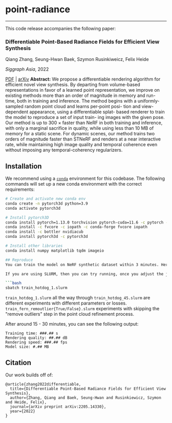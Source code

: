 # point-radiance

---

This code release accompanies the following paper:

### Differentiable Point-Based Radiance Fields for Efficient View Synthesis
Qiang Zhang, Seung-Hwan Baek, Szymon Rusinkiweicz, Felix Heide

*Siggraph Asia*, 2022

 [PDF](https://arxiv.org/pdf/2205.14330.pdf) | [arXiv](https://arxiv.org/abs/2205.14330) 
**Abstract:** 
We propose a differentiable rendering algorithm for efficient novel
view synthesis. By departing from volume-based representations
in favor of a learned point representation, we improve on existing
methods more than an order of magnitude in memory and run-
time, both in training and inference. The method begins with a
uniformly-sampled random point cloud and learns per-point posi-
tion and view-dependent appearance, using a differentiable splat-
based renderer to train the model to reproduce a set of input train-
ing images with the given pose. Our method is up to 300 × faster
than NeRF in both training and inference, with only a marginal
sacrifice in quality, while using less than 10 MB of memory for a
static scene. For dynamic scenes, our method trains two orders of
magnitude faster than STNeRF and renders at a near interactive
rate, while maintaining high image quality and temporal coherence
even without imposing any temporal-coherency regularizers.


## Installation

We recommend using a [`conda`](https://docs.conda.io/en/latest/miniconda.html) environment for this codebase. The following commands will set up a new conda environment with the correct requirements:

```bash
# Create and activate new conda env
conda create -n pytorch3d python=3.9
conda activate pytorch3d

# Install pytorch3D
conda install pytorch=1.13.0 torchvision pytorch-cuda=11.6 -c pytorch -c nvidia
conda install -c fvcore -c iopath -c conda-forge fvcore iopath
conda install -c bottler nvidiacub
conda install pytorch3d -c pytorch3d

# Install other libraries
conda install numpy matplotlib tqdm imageio

## Reproduce
You can train the model on NeRF synthetic dataset within 3 minutes. Here datadir is the dataset folder path. Dataname is the scene name. Basedir is the log folder path. Data_r is the ratio between the used point number and the initialized point number. Splatting_r is the radius for the splatting.

If you are using SLURM, then you can try running, once you adjust the job details (e.g. email to notify, GPU).

```bash
sbatch train_hotdog_1.slurm
```

`train_hotdog_1.slurm` all the way through `train_hotdog_45.slurm` are different experiments with different parameters or losses. `train_fern_remoutlier{True/False}.slurm` experiments with skipping the "remove outliers" step in the point cloud refinement process.

After around 15 - 30 minutes, you can see the following output:

```
Training time: ###.## s
Rendering quality: ##.## dB
Rendering speed: ###.## fps
Model size: #.## MB
```

## Citation

Our work builds off of:

```
@article{zhang2022differentiable,
  title={Differentiable Point-Based Radiance Fields for Efficient View Synthesis},
  author={Zhang, Qiang and Baek, Seung-Hwan and Rusinkiewicz, Szymon and Heide, Felix},
  journal={arXiv preprint arXiv:2205.14330},
  year={2022}
}
```

